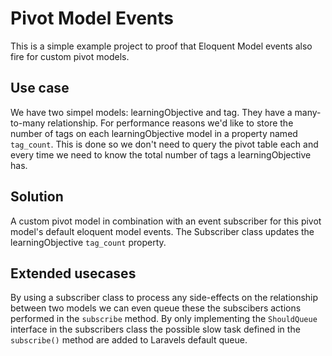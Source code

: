 # Pivot Model Events

This is a simple example project to proof that Eloquent Model events also fire for custom pivot models.

## Use case

We have two simpel models: learningObjective and tag. They have a many-to-many relationship. For performance reasons
we'd like to store the number of tags on each learningObjective model in a property named `tag_count`. This is done so
we don't need to query the pivot table each and every time we need to know the total number of tags a learningObjective
has.

## Solution

A custom pivot model in combination with an event subscriber for this pivot model's default eloquent model events. The
Subscriber class updates the learningObjective `tag_count` property.

## Extended usecases

By using a subscriber class to process any side-effects on the relationship between two models we can even queue these
the subscibers actions performed in the `subscribe` method. By only implementing the `ShouldQueue` interface in the subscribers class the possible slow task defined in the `subscribe()` method are added to Laravels default queue. 
